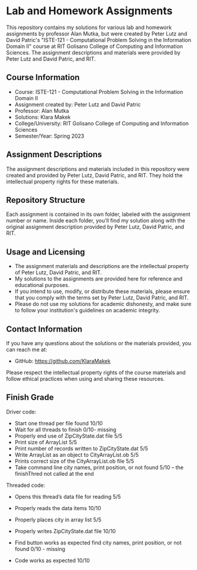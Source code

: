 # Lab and Homework Assignments

This repository contains my solutions for various lab and homework assignments by professor Alan Mutka, but were created by Peter Lutz and David Patric's "ISTE-121 - Computational Problem Solving in the Information Domain II" course at RIT Golisano College of Computing and Information Sciences. The assignment descriptions and materials were provided by Peter Lutz and David Patric, and RIT.

## Course Information

- Course: ISTE-121 - Computational Problem Solving in the Information Domain II
- Assignment created by: Peter Lutz and David Patric
- Professor: Alan Mutka
- Solutions: Klara Makek
- College/University: RIT Golisano College of Computing and Information Sciences
- Semester/Year: Spring 2023

## Assignment Descriptions

The assignment descriptions and materials included in this repository were created and provided by Peter Lutz, David Patric, and RIT. They hold the intellectual property rights for these materials.

## Repository Structure

Each assignment is contained in its own folder, labeled with the assignment number or name. Inside each folder, you'll find my solution along with the original assignment description provided by Peter Lutz, David Patric, and RIT.

## Usage and Licensing

- The assignment materials and descriptions are the intellectual property of Peter Lutz, David Patric, and RIT.
- My solutions to the assignments are provided here for reference and educational purposes.
- If you intend to use, modify, or distribute these materials, please ensure that you comply with the terms set by Peter Lutz, David Patric, and RIT.
- Please do not use my solutions for academic dishonesty, and make sure to follow your institution's guidelines on academic integrity.

## Contact Information

If you have any questions about the solutions or the materials provided, you can reach me at:
- GitHub: https://github.com/KlaraMakek

Please respect the intellectual property rights of the course materials and follow ethical practices when using and sharing these resources.

## Finish Grade

Driver code:

- Start one thread per file found 10/10
- Wait for all threads to finish 0/10- missing
- Properly end use of ZipCityState.dat file 5/5
- Print size of ArrayList 5/5
- Print number of records written to ZipCityState.dat 5/5
- Write ArrayList as an object to CityArrayList.ob 5/5
- Prints correct size of the CityArrayList.ob file 5/5
- Take command line city names, print position, or not found 5/10 – the finishThred not called at the end
  
Threaded code:

- Opens this thread’s data file for reading 5/5
- Properly reads the data items 10/10
- Properly places city in array list 5/5
- Properly writes ZipCityState.dat file 10/10
- Find button works as expected find city names, print position, or not found 0/10 - missing
  
- Code works as expected 10/10
